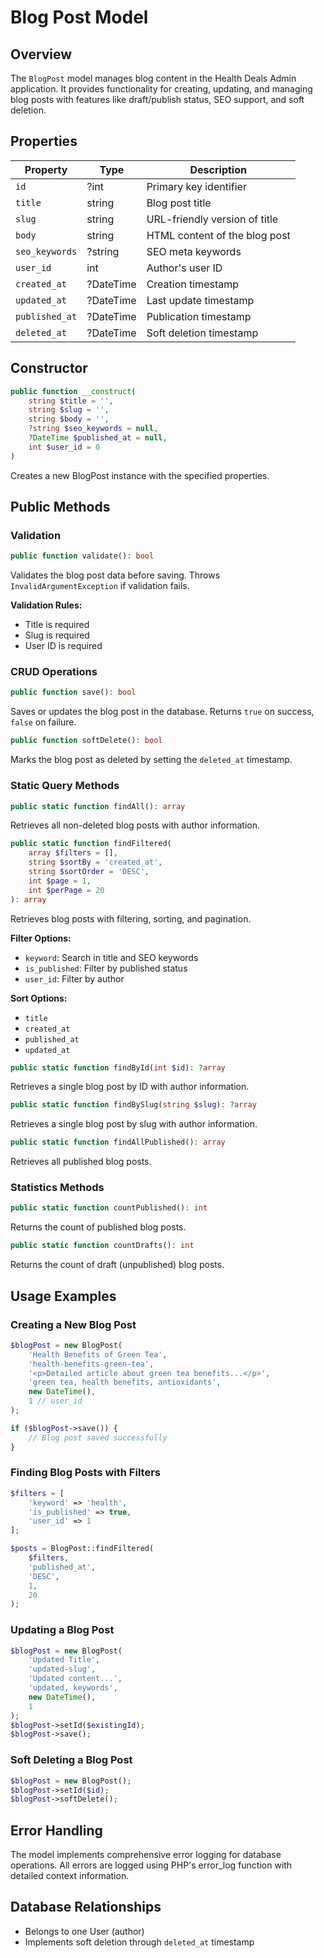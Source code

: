 # Blog Post Model

## Overview
The `BlogPost` model manages blog content in the Health Deals Admin application. It provides functionality for creating, updating, and managing blog posts with features like draft/publish status, SEO support, and soft deletion.

## Properties

| Property | Type | Description |
|----------|------|-------------|
| `id` | ?int | Primary key identifier |
| `title` | string | Blog post title |
| `slug` | string | URL-friendly version of title |
| `body` | string | HTML content of the blog post |
| `seo_keywords` | ?string | SEO meta keywords |
| `user_id` | int | Author's user ID |
| `created_at` | ?DateTime | Creation timestamp |
| `updated_at` | ?DateTime | Last update timestamp |
| `published_at` | ?DateTime | Publication timestamp |
| `deleted_at` | ?DateTime | Soft deletion timestamp |

## Constructor

```php
public function __construct(
    string $title = '',
    string $slug = '',
    string $body = '',
    ?string $seo_keywords = null,
    ?DateTime $published_at = null,
    int $user_id = 0
)
```

Creates a new BlogPost instance with the specified properties.

## Public Methods

### Validation

```php
public function validate(): bool
```

Validates the blog post data before saving. Throws `InvalidArgumentException` if validation fails.

**Validation Rules:**
- Title is required
- Slug is required
- User ID is required

### CRUD Operations

```php
public function save(): bool
```

Saves or updates the blog post in the database. Returns `true` on success, `false` on failure.

```php
public function softDelete(): bool
```

Marks the blog post as deleted by setting the `deleted_at` timestamp.

### Static Query Methods

```php
public static function findAll(): array
```

Retrieves all non-deleted blog posts with author information.

```php
public static function findFiltered(
    array $filters = [],
    string $sortBy = 'created_at',
    string $sortOrder = 'DESC',
    int $page = 1,
    int $perPage = 20
): array
```

Retrieves blog posts with filtering, sorting, and pagination.

**Filter Options:**
- `keyword`: Search in title and SEO keywords
- `is_published`: Filter by published status
- `user_id`: Filter by author

**Sort Options:**
- `title`
- `created_at`
- `published_at`
- `updated_at`

```php
public static function findById(int $id): ?array
```

Retrieves a single blog post by ID with author information.

```php
public static function findBySlug(string $slug): ?array
```

Retrieves a single blog post by slug with author information.

```php
public static function findAllPublished(): array
```

Retrieves all published blog posts.

### Statistics Methods

```php
public static function countPublished(): int
```

Returns the count of published blog posts.

```php
public static function countDrafts(): int
```

Returns the count of draft (unpublished) blog posts.

## Usage Examples

### Creating a New Blog Post

```php
$blogPost = new BlogPost(
    'Health Benefits of Green Tea',
    'health-benefits-green-tea',
    '<p>Detailed article about green tea benefits...</p>',
    'green tea, health benefits, antioxidants',
    new DateTime(),
    1 // user_id
);

if ($blogPost->save()) {
    // Blog post saved successfully
}
```

### Finding Blog Posts with Filters

```php
$filters = [
    'keyword' => 'health',
    'is_published' => true,
    'user_id' => 1
];

$posts = BlogPost::findFiltered(
    $filters,
    'published_at',
    'DESC',
    1,
    20
);
```

### Updating a Blog Post

```php
$blogPost = new BlogPost(
    'Updated Title',
    'updated-slug',
    'Updated content...',
    'updated, keywords',
    new DateTime(),
    1
);
$blogPost->setId($existingId);
$blogPost->save();
```

### Soft Deleting a Blog Post

```php
$blogPost = new BlogPost();
$blogPost->setId($id);
$blogPost->softDelete();
```

## Error Handling

The model implements comprehensive error logging for database operations. All errors are logged using PHP's error_log function with detailed context information.

## Database Relationships

- Belongs to one User (author)
- Implements soft deletion through `deleted_at` timestamp 